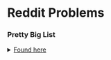 # Reddit Problems
### Pretty Big List
<details>
  <summary>
  <a href="https://www.reddit.com/r/cscareerquestions/comments/20ahfq/heres_a_pretty_big_list_of_programming_interview/">Found here</a>
  </summary>
  <ol>
    <li>Most frequent integer in array (<code>mostFrequentInt()</code>)</li>
  </ol>
</details>

